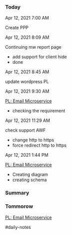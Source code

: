 ### Today

Apr 12, 2021 7:00 AM

Create PPP

Apr 12, 2021 8:09 AM

Continuing mw report page

-   add support for client hide
-   done

Apr 12, 2021 8:45 AM

update wordpress PL

Apr 12, 2021 9:30 AM

[PL: Email Microservice](https://www.notion.so/PL-Email-Microservice-2cdfb8dc67804141b209a52081f9f918)

-   checking the requirement

Apr 12, 2021 11:29 AM

check support AWF

-   change http to https
-   force redirect http to https

Apr 12, 2021 1:44 PM

[PL: Email Microservice](https://www.notion.so/PL-Email-Microservice-2cdfb8dc67804141b209a52081f9f918)

-   Creating diagram
-   creating schema

### Summary

### Tommorow

[PL: Email Microservice](https://www.notion.so/PL-Email-Microservice-2cdfb8dc67804141b209a52081f9f918)

#daily-notes